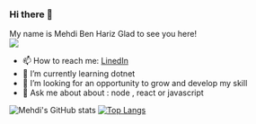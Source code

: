 ### Hi there 👋
My name is Mehdi Ben Hariz
Glad to see you here!   
![](https://komarev.com/ghpvc/?username=mehdi-benhariz&color=green)

- 📫 How to reach me:
 [LinedIn](https://www.linkedin.com/in/mehdi-ben-hariz/)
 - 🌱 I’m currently learning dotnet
 - 👯 I’m looking for an opportunity to grow and develop my skill
 - 💬 Ask me about about : node , react or javascript



![Mehdi's GitHub stats](https://github-readme-stats.vercel.app/api?username=mehdi-benhariz&show_icons=true&count_private=true&theme=vue-dark)
[![Top Langs](https://github-readme-stats.vercel.app/api/top-langs/?username=mehdi-benhariz&theme=vue-dark&layout=compact)](https://github.com/anuraghazra/github-readme-stats)

<!--
**mehdi-benhariz/mehdi-benhariz** is a ✨ _special_ ✨ repository because its `README.md` (this file) appears on your GitHub profile.

Here are some ideas to get you started:

- 🔭 I’m currently working on ...
- 🌱 I’m currently learning ...
- 👯 I’m looking to collaborate on ...
- 🤔 I’m looking for help with ...
- 💬 Ask me about ...
- 📫 How to reach me: ...
- 😄 Pronouns: ...
- ⚡ Fun fact: ...
-->

